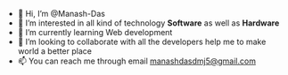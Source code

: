 - 👋 Hi, I’m @Manash-Das
- 👀 I’m interested in all kind of technology <b>Software</b> as well as <b>Hardware</b>
- 🌱 I’m currently learning Web development
- 💞️ I’m looking to collaborate with all the developers help me to make world a better place
- 📫 You can reach me through email manashdasdmj5@gmail.com

<!---
Manash-Das/Manash-Das is a ✨ special ✨ repository because its `README.md` (this file) appears on your GitHub profile.
You can click the Preview link to take a look at your changes.
--->
